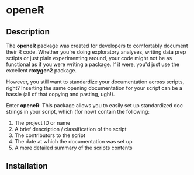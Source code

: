 # openeR

## Description
The **openeR** package was created for developers to comfortably document their R code.
Whether you're doing exploratory analyses, writing data prep sctipts or just plain experimenting around, 
your code might not be as functional as if you were writing a package. 
If it were, you'd just use the excellent **roxygen2** package.

However, you still want to standardize your documentation across scripts, right? 
Inserting the same opening documentation for your script can be a hassle (all of that copying and pasting, ugh!).

Enter **openeR**: This package allows you to easily set up standardized doc strings in your script, which (for now)
contain the following:

1. The project ID or name
2. A brief description / classification of the script
3. The contributors to the script
4. The date at which the documentation was set up
5. A more detailed summary of the scripts contents

## Installation
